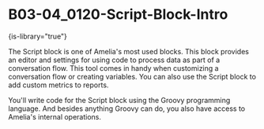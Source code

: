 # B03-04_0120-Script-Block-Intro

{is-library="true"}

<snippet id="B03-04_0120-Script-Block-Intro_snippet">



The Script block is one of Amelia's most used blocks. This block provides an editor and settings for using code to process data as part of a conversation flow. This tool comes in handy when customizing a conversation flow or creating variables. You can also use the Script block to add custom metrics to reports.

You'll write code for the Script block using the Groovy programming language. And besides anything Groovy can do, you also have access to Amelia's internal operations.


</snippet>